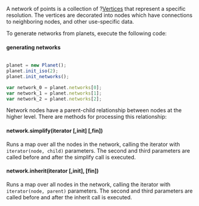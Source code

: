 A network of points is a collection of ?[Vertices](vertices) that represent a specific resolution. The vertices are decorated into nodes which have connections to neighboring nodes, and other use-specific data. 

To generate networks from planets, execute the following code: 

#### generating networks

``` javascript

planet = new Planet();
planet.init_iso(2);
planet.init_networks();

var network_0 = planet.networks[0];
var network_1 = planet.networks[1];
var network_2 = planet.networks[2];
```

Network nodes have a parent-child relationship between nodes at the higher level. There are methods for processing this relationship:

#### network.simplify(iterator [,init] [,fin]) 

Runs a map over all the nodes in the network, calling the iterator with `iterator(node, child)` parameters. The second and third parameters are called before and after the simplify call is executed. 

#### network.inherit(iterator [,init], [fin])

Runs a map over all nodes in the network, calling the iterator with `iterator(node, parent)` parameters. The second and third parameters are called before and after the inherit call is executed.